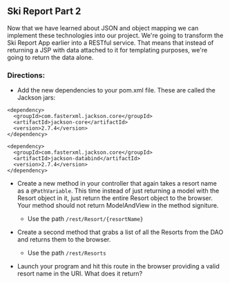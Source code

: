 ## Ski Report Part 2

Now that we have learned about JSON and object mapping we can implement these technologies into our project. We're going to transform the Ski Report App earlier into a RESTful service. That means that instead of returning a JSP with data attached to it for templating purposes, we're going to return the data alone.

### Directions:
* Add the new dependencies to your pom.xml file. These are called the Jackson jars:

```
<dependency>
  <groupId>com.fasterxml.jackson.core</groupId>
  <artifactId>jackson-core</artifactId>
  <version>2.7.4</version>
</dependency>

<dependency>
  <groupId>com.fasterxml.jackson.core</groupId>
  <artifactId>jackson-databind</artifactId>
  <version>2.7.4</version>
</dependency>
```
* Create a new method in your controller that again takes a resort name as a `@PathVariable`. This time instead of just returning a model with the Resort object in it, just return the entire Resort object to the browser. Your method should not return ModelAndView in the method signiture.
  * Use the path `/rest/Resort/{resortName}`

* Create a second method that grabs a list of all the Resorts from the DAO and returns them to the browser.
  * Use the path `/rest/Resorts`

* Launch your program and hit this route in the browser providing a valid resort name in the URI. What does it return?
